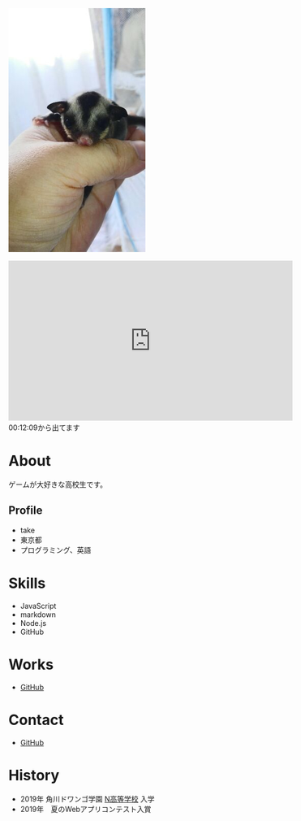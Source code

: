 ![プロフィール画像](フクモモベビー.jpg)

<iframe width="560" height="315" src="https://www.youtube.com/embed/NVxAaPSSnHQ" frameborder="0" allow="accelerometer; autoplay; encrypted-media; gyroscope; picture-in-picture" allowfullscreen></iframe><br>
00:12:09から出てます

# About
ゲームが大好きな高校生です。

## Profile
- take
- 東京都
- プログラミング、英語

# Skills
- JavaScript
- markdown
- Node.js 
- GitHub

# Works
- [GitHub](http://takeharu7.github.io)

# Contact
- [GitHub](http://takeharu7.github.io)

# History
- 2019年 角川ドワンゴ学園 [N高等学校](URL) 入学
- 2019年　夏のWebアプリコンテスト入賞
